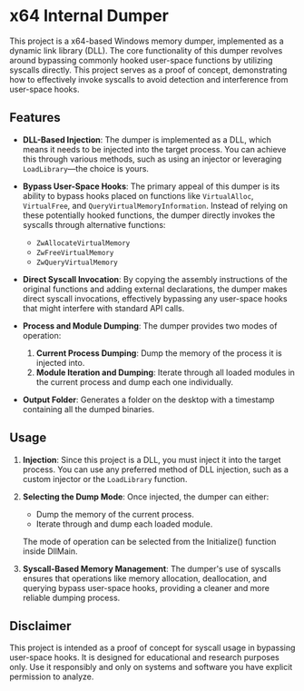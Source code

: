 # x64 Internal Dumper

This project is a x64-based Windows memory dumper, implemented as a dynamic link library (DLL). The core functionality of this dumper revolves around bypassing commonly hooked user-space functions by utilizing syscalls directly. This project serves as a proof of concept, demonstrating how to effectively invoke syscalls to avoid detection and interference from user-space hooks.

## Features

- **DLL-Based Injection**: The dumper is implemented as a DLL, which means it needs to be injected into the target process. You can achieve this through various methods, such as using an injector or leveraging `LoadLibrary`—the choice is yours.

- **Bypass User-Space Hooks**: The primary appeal of this dumper is its ability to bypass hooks placed on functions like `VirtualAlloc`, `VirtualFree`, and `QueryVirtualMemoryInformation`. Instead of relying on these potentially hooked functions, the dumper directly invokes the syscalls through alternative functions:
  - `ZwAllocateVirtualMemory`
  - `ZwFreeVirtualMemory`
  - `ZwQueryVirtualMemory`

- **Direct Syscall Invocation**: By copying the assembly instructions of the original functions and adding external declarations, the dumper makes direct syscall invocations, effectively bypassing any user-space hooks that might interfere with standard API calls.

- **Process and Module Dumping**: The dumper provides two modes of operation:
  1. **Current Process Dumping**: Dump the memory of the process it is injected into.
  2. **Module Iteration and Dumping**: Iterate through all loaded modules in the current process and dump each one individually.
  
- **Output Folder**: Generates a folder on the desktop with a timestamp containing all the dumped binaries.

## Usage

1. **Injection**: Since this project is a DLL, you must inject it into the target process. You can use any preferred method of DLL injection, such as a custom injector or the `LoadLibrary` function.

2. **Selecting the Dump Mode**: Once injected, the dumper can either:
   - Dump the memory of the current process.
   - Iterate through and dump each loaded module.

   The mode of operation can be selected from the Initialize() function inside DllMain.

3. **Syscall-Based Memory Management**: The dumper's use of syscalls ensures that operations like memory allocation, deallocation, and querying bypass user-space hooks, providing a cleaner and more reliable dumping process.

## Disclaimer

This project is intended as a proof of concept for syscall usage in bypassing user-space hooks. It is designed for educational and research purposes only. Use it responsibly and only on systems and software you have explicit permission to analyze.
